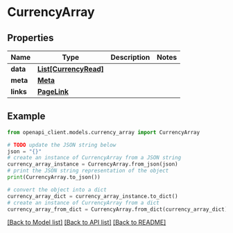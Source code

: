 # CurrencyArray


## Properties

Name | Type | Description | Notes
------------ | ------------- | ------------- | -------------
**data** | [**List[CurrencyRead]**](CurrencyRead.md) |  | 
**meta** | [**Meta**](Meta.md) |  | 
**links** | [**PageLink**](PageLink.md) |  | 

## Example

```python
from openapi_client.models.currency_array import CurrencyArray

# TODO update the JSON string below
json = "{}"
# create an instance of CurrencyArray from a JSON string
currency_array_instance = CurrencyArray.from_json(json)
# print the JSON string representation of the object
print(CurrencyArray.to_json())

# convert the object into a dict
currency_array_dict = currency_array_instance.to_dict()
# create an instance of CurrencyArray from a dict
currency_array_from_dict = CurrencyArray.from_dict(currency_array_dict)
```
[[Back to Model list]](../README.md#documentation-for-models) [[Back to API list]](../README.md#documentation-for-api-endpoints) [[Back to README]](../README.md)


